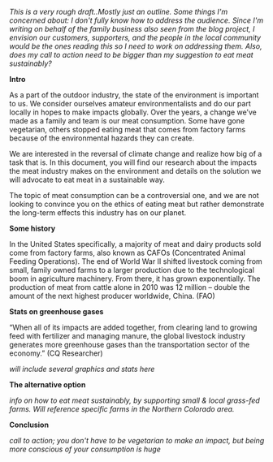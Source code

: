 
*This is a very rough draft..Mostly just an outline. Some things I'm concerned about: I don't fully know how to address the audience. Since I'm writing on behalf of the family business also seen from the blog project, I envision our customers, supporters, and the people in the local community would be the ones reading this so I need to work on addressing them. Also, does my call to action need to be bigger than my suggestion to eat meat sustainably?*

**Intro**

As a part of the outdoor industry, the state of the environment is important to us. We consider ourselves amateur environmentalists and do our part locally in hopes to make impacts globally. Over the years, a change we’ve made as a family and team is our meat consumption. Some have gone vegetarian, others stopped eating meat that comes from factory farms because of the environmental hazards they can create. 

We are interested in the reversal of climate change and realize how big of a task that is. In this document, you will find our research about the impacts the meat industry makes on the environment and details on the solution we will advocate to eat meat in a sustainable way.

The topic of meat consumption can be a controversial one, and we are not looking to convince you on the ethics of eating meat but rather demonstrate the long-term effects this industry has on our planet. 


**Some history**

In the United States specifically, a majority of meat and dairy products sold come from factory farms, also known as CAFOs (Concentrated Animal Feeding Operations). The end of World War II shifted livestock coming from small, family owned farms to a larger production due to the technological boom in agriculture machinery. From there, it has grown exponentially. The production of meat from cattle alone in 2010 was 12 million – double the amount of the next highest producer worldwide, China. (FAO)


**Stats on greenhouse gases**

“When all of its impacts are added together, from clearing land to growing feed with fertilizer and managing manure, the global livestock industry generates more greenhouse gases than the transportation sector of the economy.” (CQ Researcher)

*will include several graphics and stats here*

**The alternative option**

*info on how to eat meat sustainably, by supporting small & local grass-fed farms. Will reference specific farms in the Northern Colorado area.*

**Conclusion**

*call to action; you don't have to be vegetarian to make an impact, but being more conscious of your consumption is huge*
